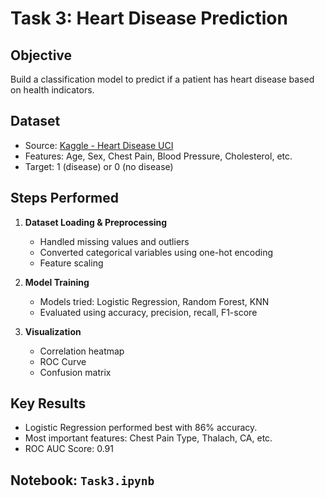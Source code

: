 # Task 3: Heart Disease Prediction

## Objective

Build a classification model to predict if a patient has heart disease based on health indicators.


##  Dataset

- Source: [Kaggle - Heart Disease UCI](https://www.kaggle.com/datasets/ketangangal/heart-disease-dataset-uci)
- Features: Age, Sex, Chest Pain, Blood Pressure, Cholesterol, etc.
- Target: 1 (disease) or 0 (no disease)


## Steps Performed

1. **Dataset Loading & Preprocessing**
   - Handled missing values and outliers
   - Converted categorical variables using one-hot encoding
   - Feature scaling

2. **Model Training**
   - Models tried: Logistic Regression, Random Forest, KNN
   - Evaluated using accuracy, precision, recall, F1-score

3. **Visualization**
   - Correlation heatmap
   - ROC Curve
   - Confusion matrix


## Key Results

- Logistic Regression performed best with 86% accuracy.
- Most important features: Chest Pain Type, Thalach, CA, etc.
- ROC AUC Score: 0.91


##  Notebook: `Task3.ipynb`

